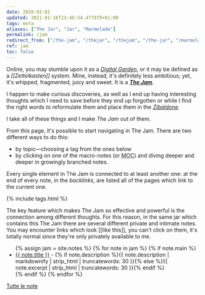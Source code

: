 ```yaml
---
date: 2020-02-01
updated: 2021-01-16T23:46:54.477979+01:00
tags: meta
aliases: ["The Jar", "Jar", "Marmelade"]
permalink: /jam
redirect_from: ["/the-jam", "/thejar", "/thejam", "/the-jar", "/marmelade"]
ref: jam
toc: false
---
```

Online, you may stumble upon it as a <a href="https://dev.to/jbranchaud/the-digital-garden-l10" rel="noener noreferrer" target="_blank" title="The Digital Garden on DEV.to"><cite>Digital Garden</cite></a>, or it may be defined as a *[[Zettelkasten]] system*. Mine, instead, it's definitely less ambitious; yet, it's whipped, fragmented, juicy and sweet. It is a <strong> <cite><a href="/jam" rel="noopener noreferrer" target="_blank" title="The Jam">The Jam</a></cite></strong>.</p>
I happen to make curious discoveries, as well as I end up having interesting thoughts which I need to save before they end up forgotten or while I find the right words to reformulate them and place them in the <a href="/zibenglish" rel="noopener noreferrer" target="_blank" title="Zibaldone"><cite>Zibaldone</cite></a>.

I take all of these things and I make <cite>The Jam</cite> out of them.

From this page, it's possible to start navigating in The Jam. There are two different ways to do this:
- by topic—choosing a tag from the ones below
- by clicking on one of the macro-notes (or <abbr title="Map Of Content">MOC</abbr></a>) and diving deeper and deeper in growingly branched notes.

Every single element in The Jam is connected to at least another one: at the end of every note, in the *backlinks*, are listed all of the pages which link to the current one.

{% include tags.html %}

<div class="yellow box">
	The key feature which makes The Jam so effective and powerful is the connection among different thoughts. For this reason, in the same jar which contains this The Jam there are several different private and intimate notes. You may encounter links which look [[like this]], you can't click on them, it's totally normal since they're only privately available to me.
</div>

<ul>
	{% assign jam = site.notes %}
	{% for note in jam %}
		{% if note.main %}
			<li><a href="{{ note.url }}">{{ note.title }}</a> - {% if note.description %}{{ note.description | markdownify | strip_html | truncatewords: 30 }}{% else %}{{ note.excerpt | strip_html | truncatewords: 30 }}{% endif %}</li>
		{% endif %}
	{% endfor %}
</ul>

[Tutte le note](/whole-jar "The Whole Jar")